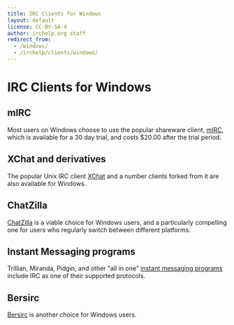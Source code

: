 ```yaml
---
title: IRC Clients for Windows
layout: default
license: CC-BY-SA-4
author: irchelp.org staff
redirect_from:
  - /windows/
  - /irchelp/clients/windows/
---
```


# IRC Clients for Windows


## mIRC
Most users on Windows choose to use the popular shareware client, [mIRC](/irchelp/clients/windows/mirc/), which is available for a 30 day trial, and costs $20.00 after the trial period.

## XChat and derivatives
The popular Unix IRC client [XChat](/irchelp/clients/windows/xchat.html) and a number clients forked from it are also available for Windows.

## ChatZilla
[ChatZilla](/irchelp/clients/cross/chatzilla.html) is a viable choice for Windows users, and a particularly compelling one for users who regularly switch between different platforms.

## Instant Messaging programs

Trillian, Miranda, Pidgin, and other "all in one" [instant messaging programs](/irchelp/clients/windows/instantmessage.html) include IRC as one of their supported protocols.

## Bersirc
[Bersirc](/irchelp/clients/windows/bersirc.html) is another choice for Windows users.
